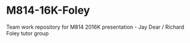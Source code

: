 # M814-16K-Foley
Team work repository for M814 2016K presentation - Jay Dear / Richard Foley tutor group 
